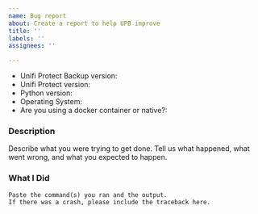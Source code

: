 ```yaml
---
name: Bug report
about: Create a report to help UPB improve
title: ''
labels: ''
assignees: ''

---
```


* Unifi Protect Backup version:
* Unifi Protect version:
* Python version:
* Operating System:
* Are you using a docker container or native?:

### Description

Describe what you were trying to get done.
Tell us what happened, what went wrong, and what you expected to happen.

### What I Did

```
Paste the command(s) you ran and the output.
If there was a crash, please include the traceback here.
```
